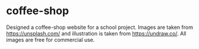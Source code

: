 # coffee-shop

Designed a coffee-shop website for a school project.
Images are taken from https://unsplash.com/ and illustration is taken from https://undraw.co/. All images are free for commercial use.
